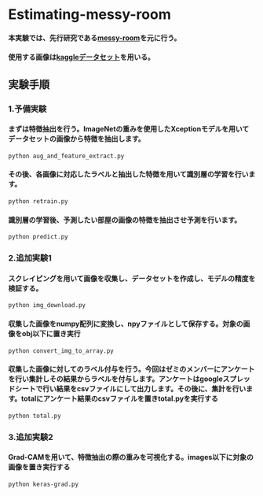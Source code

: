 # Estimating-messy-room
#### 本実験では、先行研究である[messy-room](https://github.com/GuanqiaoDing/messy-room-classifier)を元に行う。
#### 使用する画像は[kaggleデータセット](https://www.kaggle.com/cdawn1/messy-vs-clean-room)を用いる。
## 実験手順
### 1.予備実験
#### まずは特徴抽出を行う。ImageNetの重みを使用したXceptionモデルを用いてデータセットの画像から特徴を抽出します。
```
python aug_and_feature_extract.py
```
#### その後、各画像に対応したラベルと抽出した特徴を用いて識別層の学習を行います。
```
python retrain.py
```
#### 識別層の学習後、予測したい部屋の画像の特徴を抽出させ予測を行います。
```
python predict.py
```

### 2.追加実験1
#### スクレイピングを用いて画像を収集し、データセットを作成し、モデルの精度を検証する。
```
python img_download.py
```
#### 収集した画像をnumpy配列に変換し、npyファイルとして保存する。対象の画像をobj以下に置き実行
```
python convert_img_to_array.py
```
#### 収集した画像に対してのラベル付与を行う。今回はゼミのメンバーにアンケートを行い集計しその結果からラベルを付与します。アンケートはgoogleスプレッドシートで行い結果をcsvファイルにして出力します。その後に、集計を行います。totalにアンケート結果のcsvファイルを置きtotal.pyを実行する
```
python total.py
```

### 3.追加実験2
#### Grad-CAMを用いて、特徴抽出の際の重みを可視化する。images以下に対象の画像を置き実行する
```
python keras-grad.py
```
